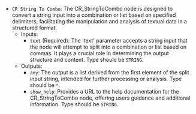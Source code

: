 - `CR String To Combo`: The CR_StringToCombo node is designed to convert a string input into a combination or list based on specified delimiters, facilitating the manipulation and analysis of textual data in a structured format.
    - Inputs:
        - `text` (Required): The 'text' parameter accepts a string input that the node will attempt to split into a combination or list based on commas. It plays a crucial role in determining the output structure and content. Type should be `STRING`.
    - Outputs:
        - `any`: The output is a list derived from the first element of the split input string, intended for further processing or analysis. Type should be `*`.
        - `show_help`: Provides a URL to the help documentation for the CR_StringToCombo node, offering users guidance and additional information. Type should be `STRING`.
